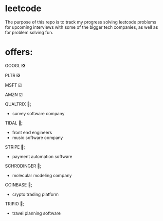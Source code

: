 # leetcode

The purpose of this repo is to track my progress solving leetcode problems for upcoming interviews with some of the bigger tech companies, as well as for problem solving fun.

# offers:

GOOGL ❎

PLTR ❎

MSFT &#x2611;

AMZN &#x2611;

QUALTRIX 🤔;
  - survey software company

TIDAL 🤔;
  - front end engineers
  - music software company

STRIPE 🤔;
  - payment automation software

SCHRODINGER 🤔;
  - molecular modeling company

COINBASE 🤔;
  - crypto trading platform

TRIPIO 🤔;
  - travel planning software

